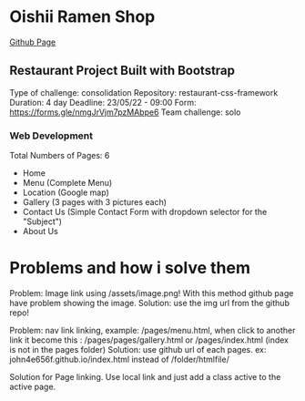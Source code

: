 # Oishii Ramen Shop

[Github Page](https://john4e656f.github.io/Amaterasu/)

## Restaurant Project Built with Bootstrap

Type of challenge: consolidation
Repository: restaurant-css-framework
Duration: 4 day
Deadline: 23/05/22 - 09:00
Form: https://forms.gle/nmgJrVjm7pzMAbpe6
Team challenge: solo

### Web Development
Total Numbers of Pages: 6
- Home
- Menu (Complete Menu)
- Location (Google map)
- Gallery (3 pages with 3 pictures each)
- Contact Us (Simple Contact Form with dropdown selector for the "Subject")
- About Us

# Problems and how i solve them
Problem: Image link using /assets/image.png! With this method github page have problem showing the image.
Solution: use the img url from the github repo!

Problem: nav link linking, example: /pages/menu.html, when click to another link it become this : /pages/pages/gallery.html or /pages/index.html (index is not in the pages folder)
Solution: use github url of each pages. ex: john4e656f.github.io/index.html instead of /folder/htmlfile/ 

Solution for Page linking. Use local link and just add a class active to the active page.
